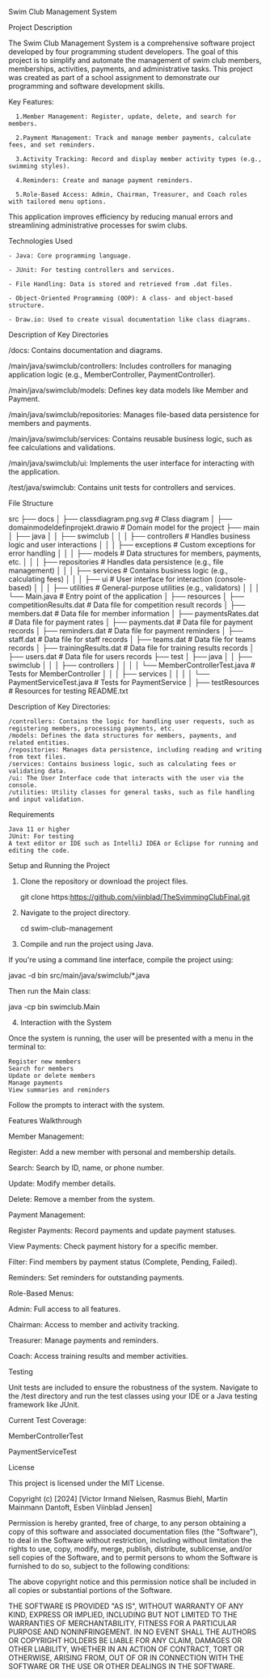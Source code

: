 Swim Club Management System

Project Description

The Swim Club Management System is a comprehensive software project developed by four programming student developers.
The goal of this project is to simplify and automate the management of swim club members, memberships, activities, payments, and administrative tasks.
This project was created as part of a school assignment to demonstrate our programming and software development skills.

Key Features:

      1.Member Management: Register, update, delete, and search for members.

      2.Payment Management: Track and manage member payments, calculate fees, and set reminders.

      3.Activity Tracking: Record and display member activity types (e.g., swimming styles).

      4.Reminders: Create and manage payment reminders.

      5.Role-Based Access: Admin, Chairman, Treasurer, and Coach roles with tailored menu options.

This application improves efficiency by reducing manual errors and streamlining administrative processes for swim clubs.

Technologies Used

    - Java: Core programming language.

    - JUnit: For testing controllers and services.

    - File Handling: Data is stored and retrieved from .dat files.

    - Object-Oriented Programming (OOP): A class- and object-based structure.

    - Draw.io: Used to create visual documentation like class diagrams.


Description of Key Directories

/docs: Contains documentation and diagrams.

/main/java/swimclub/controllers: Includes controllers for managing application logic (e.g., MemberController, PaymentController).

/main/java/swimclub/models: Defines key data models like Member and Payment.

/main/java/swimclub/repositories: Manages file-based data persistence for members and payments.

/main/java/swimclub/services: Contains reusable business logic, such as fee calculations and validations.

/main/java/swimclub/ui: Implements the user interface for interacting with the application.

/test/java/swimclub: Contains unit tests for controllers and services.


File Structure

src
├── docs
│   ├── classdiagram.png.svg          # Class diagram
│   ├── domainmodeldefinprojekt.drawio # Domain model for the project
├── main
│   ├── java
│   │   ├── swimclub
│   │   │   ├── controllers           # Handles business logic and user interactions
│   │   │   ├── exceptions            # Custom exceptions for error handling
│   │   │   ├── models                # Data structures for members, payments, etc.
│   │   │   ├── repositories          # Handles data persistence (e.g., file management)
│   │   │   ├── services              # Contains business logic (e.g., calculating fees)
│   │   │   ├── ui                    # User interface for interaction (console-based)
│   │   │   ├── utilities             # General-purpose utilities (e.g., validators)
│   │   │   └── Main.java             # Entry point of the application
│   ├── resources
│       ├── competitionResults.dat    # Data file for competition result records
│       ├── members.dat               # Data file for member information
│       ├── paymentsRates.dat         # Data file for payment rates
│       ├── payments.dat              # Data file for payment records
│       ├── reminders.dat             # Data file for payment reminders
│       ├── staff.dat                 # Data file for staff records
│       ├── teams.dat                 # Data file for teams records
│       ├── trainingResults.dat       # Data file for training results records
│       ├── users.dat                 # Data file for users records
├── test
│   ├── java
│   │   ├── swimclub
│   │   │   ├── controllers
│   │   │   │   └── MemberControllerTest.java  # Tests for MemberController
│   │   │   ├── services
│   │   │   │   └── PaymentServiceTest.java    # Tests for PaymentService
│   ├── testResources                          # Resources for testing
README.txt

Description of Key Directories:

    /controllers: Contains the logic for handling user requests, such as registering members, processing payments, etc.
    /models: Defines the data structures for members, payments, and related entities.
    /repositories: Manages data persistence, including reading and writing from text files.
    /services: Contains business logic, such as calculating fees or validating data.
    /ui: The User Interface code that interacts with the user via the console.
    /utilities: Utility classes for general tasks, such as file handling and input validation.

Requirements

    Java 11 or higher
    JUnit: For testing
    A text editor or IDE such as IntelliJ IDEA or Eclipse for running and editing the code.

Setup and Running the Project
1. Clone the repository or download the project files.

   git clone https:https://github.com/viinblad/TheSvimmingClubFinal.git

2. Navigate to the project directory.

   cd swim-club-management

3. Compile and run the project using Java.

If you're using a command line interface, compile the project using:

   javac -d bin src/main/java/swimclub/*.java

Then run the Main class:

   java -cp bin swimclub.Main

4. Interaction with the System

Once the system is running, the user will be presented with a menu in the terminal to:

    Register new members
    Search for members
    Update or delete members
    Manage payments
    View summaries and reminders

Follow the prompts to interact with the system.

Features Walkthrough

Member Management:

   Register: Add a new member with personal and membership details.

   Search: Search by ID, name, or phone number.

   Update: Modify member details.

   Delete: Remove a member from the system.

Payment Management:

   Register Payments: Record payments and update payment statuses.

   View Payments: Check payment history for a specific member.

   Filter: Find members by payment status (Complete, Pending, Failed).

   Reminders: Set reminders for outstanding payments.

Role-Based Menus:

   Admin: Full access to all features.

   Chairman: Access to member and activity tracking.

   Treasurer: Manage payments and reminders.

   Coach: Access training results and member activities.


Testing

   Unit tests are included to ensure the robustness of the system.
   Navigate to the /test directory and run the test classes using your IDE or a Java testing framework like JUnit.

Current Test Coverage:

   MemberControllerTest

   PaymentServiceTest

License

This project is licensed under the MIT License.

Copyright (c) [2024] [Victor Irmand Nielsen, Rasmus Biehl, Martin Mainmann Dantoft, Esben Viinblad Jensen]

Permission is hereby granted, free of charge, to any person obtaining a copy
of this software and associated documentation files (the "Software"), to deal
in the Software without restriction, including without limitation the rights
to use, copy, modify, merge, publish, distribute, sublicense, and/or sell
copies of the Software, and to permit persons to whom the Software is
furnished to do so, subject to the following conditions:

The above copyright notice and this permission notice shall be included in all
copies or substantial portions of the Software.

THE SOFTWARE IS PROVIDED "AS IS", WITHOUT WARRANTY OF ANY KIND, EXPRESS OR
IMPLIED, INCLUDING BUT NOT LIMITED TO THE WARRANTIES OF MERCHANTABILITY,
FITNESS FOR A PARTICULAR PURPOSE AND NONINFRINGEMENT. IN NO EVENT SHALL THE
AUTHORS OR COPYRIGHT HOLDERS BE LIABLE FOR ANY CLAIM, DAMAGES OR OTHER
LIABILITY, WHETHER IN AN ACTION OF CONTRACT, TORT OR OTHERWISE, ARISING FROM,
OUT OF OR IN CONNECTION WITH THE SOFTWARE OR THE USE OR OTHER DEALINGS IN THE
SOFTWARE.

